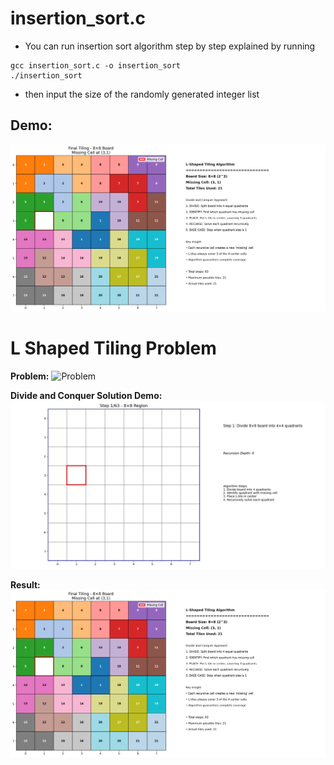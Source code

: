 # insertion_sort.c
- You can run insertion sort algorithm step by step explained by running 
```
gcc insertion_sort.c -o insertion_sort
./insertion_sort
```
- then input the size of the randomly generated integer list

## Demo:
[![Insertion Sort Demo](tiling_output/l_tiling_final_8x8_missing_3_1.png)](https://www.youtube.com/watch?v=VIDEO_ID)

# L Shaped Tiling Problem
**Problem:**
![Problem](tiling_output/image.png)

**Divide and Conquer Solution Demo:**
![Demo](tiling_output/l_tiling_animation_8x8_missing_3_1.gif)

**Result:**
![Result](tiling_output/l_tiling_final_8x8_missing_3_1.png)